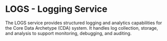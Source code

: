 # LOGS - Logging Service

The LOGS service provides structured logging and analytics capabilities for the Core Data Archetype (CDA) system. It handles log collection, storage, and analysis to support monitoring, debugging, and auditing.